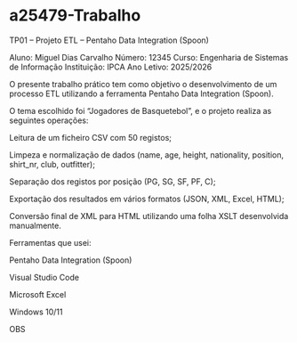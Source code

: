 # a25479-Trabalho
TP01 – Projeto ETL – Pentaho Data Integration (Spoon)

Aluno: Miguel Dias Carvalho
Número: 12345
Curso: Engenharia de Sistemas de Informação
Instituição: IPCA
Ano Letivo: 2025/2026

O presente trabalho prático tem como objetivo o desenvolvimento de um processo ETL utilizando a ferramenta Pentaho Data Integration (Spoon).

O tema escolhido foi “Jogadores de Basquetebol”, e o projeto realiza as seguintes operações:

Leitura de um ficheiro CSV com 50 registos;

Limpeza e normalização de dados (name, age, height, nationality, position, shirt_nr, club, outfitter);

Separação dos registos por posição (PG, SG, SF, PF, C);

Exportação dos resultados em vários formatos (JSON, XML, Excel, HTML);

Conversão final de XML para HTML utilizando uma folha XSLT desenvolvida manualmente.

Ferramentas que usei:

Pentaho Data Integration (Spoon)

Visual Studio Code

Microsoft Excel

Windows 10/11 

OBS
